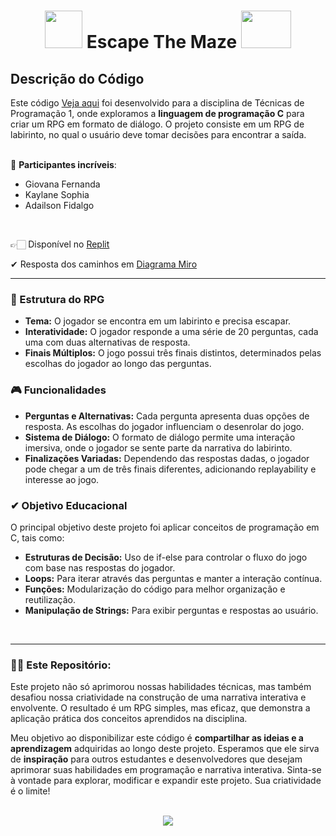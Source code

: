 <div align="center">
  <h1><img src="https://media.tenor.com/JfiEuZyOJX4AAAAi/key-turning.gif" width="60" height="60"> Escape The Maze <img src="https://media.tenor.com/JfiEuZyOJX4AAAAi/key-turning.gif" width="80" height="60"></h1>
</div>

## **Descrição do Código**

Este código [Veja aqui](https://github.com/GiovanaMerces/ESCAPE-THE-MAZE/blob/main/main.c) foi desenvolvido para a disciplina de Técnicas de Programação 1, onde exploramos a **linguagem de programação C** para criar um RPG em formato de diálogo. O projeto consiste em um RPG de labirinto, no qual o usuário deve tomar decisões para encontrar a saída.<br>
<br>


📝 **Participantes incríveis**:
* Giovana Fernanda
* Kaylane Sophia
* Adailson Fidalgo

<br>

👉🏻 Disponível no [Replit](https://replit.com/@GiovanaMerces/ESCAPE-THE-MAZE) <br>

✔ Resposta dos caminhos em [Diagrama Miro](https://miro.com/welcomeonboard/THAyajZUU2VvMlBOcm1Bek9STGVxOEMwTDZlUkdydUxkOUV5YlpOdk5qekJSc3JtTDBaVk5BV3pGd2UwTnFERHwzNDU4NzY0NTkzMDYzODc5Nzg5fDI=?share_link_id=728376486309)

---

### **👾 Estrutura do RPG**

* **Tema:** O jogador se encontra em um labirinto e precisa escapar.<br>
* **Interatividade:** O jogador responde a uma série de 20 perguntas, cada uma com duas alternativas de resposta.<br>
* **Finais Múltiplos:** O jogo possui três finais distintos, determinados pelas escolhas do jogador ao longo das perguntas.<br>

  
### **🎮 Funcionalidades**

* **Perguntas e Alternativas:** Cada pergunta apresenta duas opções de resposta. As escolhas do jogador influenciam o desenrolar do jogo.<br>
* **Sistema de Diálogo:** O formato de diálogo permite uma interação imersiva, onde o jogador se sente parte da narrativa do labirinto.<br>
* **Finalizações Variadas:** Dependendo das respostas dadas, o jogador pode chegar a um de três finais diferentes, adicionando replayability e interesse ao jogo.<br>

  
### **✔ Objetivo Educacional**

O principal objetivo deste projeto foi aplicar conceitos de programação em C, tais como:<br>

* **Estruturas de Decisão:** Uso de if-else para controlar o fluxo do jogo com base nas respostas do jogador.<br>
* **Loops:** Para iterar através das perguntas e manter a interação contínua.<br>
* **Funções:** Modularização do código para melhor organização e reutilização.<br>
* **Manipulação de Strings:** Para exibir perguntas e respostas ao usuário.<br>

<br>

---

### 👍🏻 Este Repositório:

Este projeto não só aprimorou nossas habilidades técnicas, mas também desafiou nossa criatividade na construção de uma narrativa interativa e envolvente. O resultado é um RPG simples, mas eficaz, que demonstra a aplicação prática dos conceitos aprendidos na disciplina.<br>

Meu objetivo ao disponibilizar este código é **compartilhar as ideias e a aprendizagem** adquiridas ao longo deste projeto. Esperamos que ele sirva de **inspiração** para outros estudantes e desenvolvedores que desejam aprimorar suas habilidades em programação e narrativa interativa. Sinta-se à vontade para explorar, modificar e expandir este projeto. Sua criatividade é o limite!

<br>

  <div align="center">
    <img src="https://img.shields.io/badge/GitHub-000000?style=for-the-badge&logo=github&logoColor=purple" aling="center"/><a href="https://github.com/GiovanaMerces" >
    </a>
  </div>

